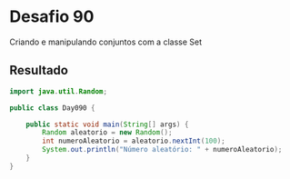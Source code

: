 # Desafio 90

Criando e manipulando conjuntos com a classe Set

## Resultado

```java
import java.util.Random;

public class Day090 {

    public static void main(String[] args) {
        Random aleatorio = new Random();
        int numeroAleatorio = aleatorio.nextInt(100);
        System.out.println("Número aleatório: " + numeroAleatorio);
    }
}
```